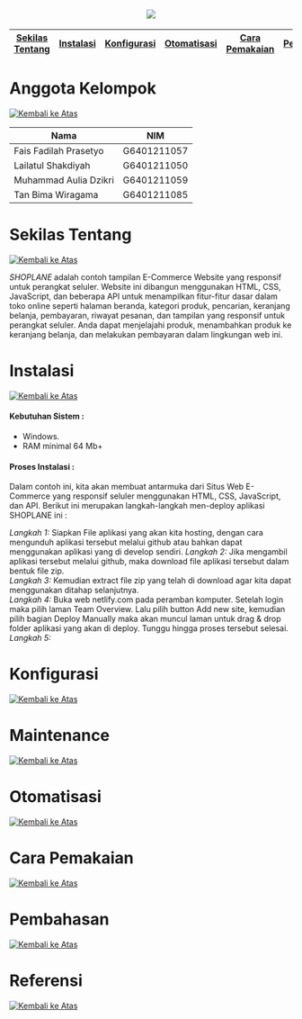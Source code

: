 <h1 align="center"><img src="https://lh3.googleusercontent.com/pw/ADCreHfNL9qvVgMNtrhTz6MPr03sbWIDOHIisacb94EFNj2kN4eAJ0bjowobJGD4DuLE40E1albLuobt5OhUbSY4ZBRK84rm3NbxXBbgf99JkiXWCVC9aUIxhlKaqhiTaJDn1A54gOtRFggV2bF__8Ige-LrZ72SInZkXUMwYDufneqaZpEWbnPd06szJ7SyECqgdqqKrqU6q-sEhvUfo45NwtHY0YoIpDZsJiayb3cEs-NNtZk-X9fbJBA8Bat_T20_vAAr0K5i9iJpoDRvNlCsUdJxuHZEqDWXKxRw22ixGZLfh6ctgHZpt4ENKK8G9_942JjWMWO-VlsQgE-gJfEqXcYJsZ6-bkgy5jK3BDaOyaJstvbIzCMN8S-i8rUzc9EO2ecILWdA997rIH7ciQ1iTpjvj4Pt02Fl6BbCg9pa4-A9Nd4pB4Jp2JtA6gz4CpLiqiyqG5wwY00biJRGlyKu8Vu-saL1BGdM4LQ7MCDyuPw3LiCaEOHxOtYZkU0w8YeLGL7m9pdcS8lzeoxz5bT8r-w-blgHs-dEm8Nua9MjPUtAuQakkxwcCKerhJ4rL7Dutf6Nh1M7mVkeP9S4Oq8iofqFFBNz2MQ-HCfIr0vMjNiVTEaoLHUTIpcrLxdUhg5kO3uFVvm8BhHwsjwH3_b5lqyPa2G3FhoEy7v7E7PZLmzvAA2CrcD0gQkq_8IKxhnJ4rTU2pQ3dxk8DYxptzhuTyeAlfpaGJHCSX5_RPRQBCPqki6DIr5aaycBejY3g4mU_q2tWDYaJSwNpdDq-P3O6511qb-0vPfUH2tjg_P8JN59wLkJPf7lCVM09pzM9WF7YzSH2XCyCoTmkPoAuA7ciTvlSDI3LAzcc1teLzbjJbHhv0lUtQkQffE_rI-1vzDd5XN0R-MpUblaHFU6qsPqvbRISWzLt5TM-36le5SqAfKeaKD8DkahHZtrjg8loNq9zaaD1SAbfWrifyG7RLK4NpBj8Jw2wKXPGX6Cc7Ikjnt33k0olWb421vEtqYgdsxAcNGMVWzhDoHhoWwbpk-3x2BEQGoHc8lvkUgXKQW8P5gMqTjRSmfhHkbxt51q020-EvmjB46Slg=w655-h138-s-no?authuser=0"400" ></h1>

[Sekilas Tentang](#sekilas-tentang) | [Instalasi](#instalasi) | [Konfigurasi](#konfigurasi) | [Otomatisasi](#otomatisasi) | [Cara Pemakaian](#cara-pemakaian) | [Pembahasan](#pembahasan) | [Referensi](#referensi)
:---:|:---:|:---:|:---:|:---:|:---:|:---:


# Anggota Kelompok
[![Kembali ke Atas](https://img.shields.io/badge/Kembali%20ke%20Atas-%E2%86%91-blue)](#)

| Nama                     | NIM           | 
| ------------------------ | ------------- | 
| Fais Fadilah Prasetyo    | G6401211057   |
| Lailatul Shakdiyah       | G6401211050   | 
| Muhammad Aulia Dzikri    | G6401211059   |
| Tan Bima Wiragama        | G6401211085   |


# Sekilas Tentang
[![Kembali ke Atas](https://img.shields.io/badge/Kembali%20ke%20Atas-%E2%86%91-blue)](#)

*SHOPLANE* adalah contoh tampilan E-Commerce Website yang responsif untuk perangkat seluler. Website ini dibangun menggunakan HTML, CSS, JavaScript, dan beberapa API untuk menampilkan fitur-fitur dasar dalam toko online seperti halaman beranda, kategori produk, pencarian, keranjang belanja, pembayaran, riwayat pesanan, dan tampilan yang responsif untuk perangkat seluler. Anda dapat menjelajahi produk, menambahkan produk ke keranjang belanja, dan melakukan pembayaran dalam lingkungan web ini.


# Instalasi
[![Kembali ke Atas](https://img.shields.io/badge/Kembali%20ke%20Atas-%E2%86%91-blue)](#)

#### Kebutuhan Sistem :
- Windows.
- RAM minimal 64 Mb+

#### Proses Instalasi :
Dalam contoh ini, kita akan membuat antarmuka dari Situs Web E-Commerce yang responsif seluler menggunakan HTML, CSS, JavaScript, dan API. Berikut ini merupakan langkah-langkah men-deploy aplikasi SHOPLANE ini :

*Langkah 1:* Siapkan File aplikasi yang akan kita hosting, dengan cara mengunduh aplikasi tersebut melalui github atau bahkan dapat menggunakan aplikasi yang di develop sendiri. 
*Langkah 2:* Jika mengambil aplikasi tersebut melalui github, maka download file aplikasi tersebut dalam bentuk file zip. <br /> 
*Langkah 3:* Kemudian extract file zip yang telah di download agar kita dapat menggunakan ditahap selanjutnya. <br />
*Langkah 4:* Buka web netlify.com pada peramban komputer. Setelah login maka pilih laman Team Overview. Lalu pilih button Add new site, kemudian pilih bagian Deploy Manually maka akan muncul laman untuk drag & drop folder aplikasi yang akan di deploy. Tunggu hingga proses tersebut selesai. <br />
*Langkah 5:* 


# Konfigurasi
[![Kembali ke Atas](https://img.shields.io/badge/Kembali%20ke%20Atas-%E2%86%91-blue)](#)

# Maintenance
[![Kembali ke Atas](https://img.shields.io/badge/Kembali%20ke%20Atas-%E2%86%91-blue)](#)


# Otomatisasi
[![Kembali ke Atas](https://img.shields.io/badge/Kembali%20ke%20Atas-%E2%86%91-blue)](#)



# Cara Pemakaian
[![Kembali ke Atas](https://img.shields.io/badge/Kembali%20ke%20Atas-%E2%86%91-blue)](#)



# Pembahasan
[![Kembali ke Atas](https://img.shields.io/badge/Kembali%20ke%20Atas-%E2%86%91-blue)](#)



# Referensi
[![Kembali ke Atas](https://img.shields.io/badge/Kembali%20ke%20Atas-%E2%86%91-blue)](#)
